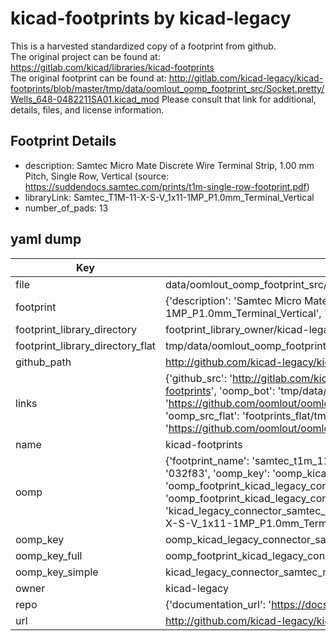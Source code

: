 # kicad-footprints by kicad-legacy  
This is a harvested standardized copy of a footprint from github.  
The original project can be found at:  
https://gitlab.com/kicad/libraries/kicad-footprints  
The original footprint can be found at:
http://gitlab.com/kicad-legacy/kicad-footprints/blob/master/tmp/data/oomlout_oomp_footprint_src/Socket.pretty/Wells_648-0482211SA01.kicad_mod
Please consult that link for additional, details, files, and license information.  
## Footprint Details
* description: Samtec Micro Mate Discrete Wire Terminal Strip, 1.00 mm Pitch, Single Row, Vertical (source: https://suddendocs.samtec.com/prints/t1m-single-row-footprint.pdf)  
* libraryLink: Samtec_T1M-11-X-S-V_1x11-1MP_P1.0mm_Terminal_Vertical  
* number_of_pads: 13  
## yaml dump  
| Key | Value |  
| --- | --- |  
| file | data/oomlout_oomp_footprint_src/kicad-footprints/Connector_Samtec_MicroMate.pretty/Samtec_T1M-11-X-S-V_1x11-1MP_P1.0mm_Terminal_Vertical.kicad_mod |  
| footprint | {'description': 'Samtec Micro Mate Discrete Wire Terminal Strip, 1.00 mm Pitch, Single Row, Vertical (source: https://suddendocs.samtec.com/prints/t1m-single-row-footprint.pdf)', 'libraryLink': 'Samtec_T1M-11-X-S-V_1x11-1MP_P1.0mm_Terminal_Vertical', 'number_of_pads': 13} |  
| footprint_library_directory | footprint_library_owner/kicad-legacy_kicad-footprints |  
| footprint_library_directory_flat | tmp/data/oomlout_oomp_footprint_src/footprints_flat/kicad_legacy_connector_samtec_micromate_samtec_t1m_11_x_s_v_1x11_1mp_p1_0mm_terminal_vertical/working |  
| github_path | http://github.com/kicad-legacy/kicad-footprints/blob/master/tmp/data/oomlout_oomp_footprint_src/Connector_Samtec_MicroMate.pretty/Samtec_T1M-11-X-S-V_1x11-1MP_P1.0mm_Terminal_Vertical.kicad_mod |  
| links | {'github_src': 'http://gitlab.com/kicad-legacy/kicad-footprints/blob/master/tmp/data/oomlout_oomp_footprint_src/Socket.pretty/Wells_648-0482211SA01.kicad_mod', 'github_src_repo': 'https://gitlab.com/kicad/libraries/kicad-footprints', 'oomp_bot': 'tmp/data/oomlout_oomp_footprint_src/footprints/kicad_legacy_connector_samtec_micromate_samtec_t1m_11_x_s_v_1x11_1mp_p1_0mm_terminal_vertical/working', 'oomp_bot_github': 'https://github.com/oomlout/oomlout_oomp_footprint_bot/tree/main/tmp/data/oomlout_oomp_footprint_src/footprints/kicad_legacy_connector_samtec_micromate_samtec_t1m_11_x_s_v_1x11_1mp_p1_0mm_terminal_vertical/working', 'oomp_src_flat': 'footprints_flat/tmp/data/oomlout_oomp_footprint_src/footprints_flat/kicad_legacy_connector_samtec_micromate_samtec_t1m_11_x_s_v_1x11_1mp_p1_0mm_terminal_vertical/working', 'oomp_src_flat_github': 'https://github.com/oomlout/oomlout_oomp_footprint_src/tree/main/tmp/data/oomlout_oomp_footprint_src/footprints_flat/kicad_legacy_connector_samtec_micromate_samtec_t1m_11_x_s_v_1x11_1mp_p1_0mm_terminal_vertical/working'} |  
| name | kicad-footprints |  
| oomp | {'footprint_name': 'samtec_t1m_11_x_s_v_1x11_1mp_p1_0mm_terminal_vertical', 'library_name': 'connector_samtec_micromate', 'md5': '032f83a87e0270fe695689296dcda0bd', 'md5_10': '032f83a87e', 'md5_5': '032f8', 'md5_6': '032f83', 'oomp_key': 'oomp_kicad_legacy_connector_samtec_micromate_samtec_t1m_11_x_s_v_1x11_1mp_p1_0mm_terminal_vertical', 'oomp_key_extra': 'oomp_footprint_kicad_legacy_connector_samtec_micromate_samtec_t1m_11_x_s_v_1x11_1mp_p1_0mm_terminal_vertical', 'oomp_key_full': 'oomp_footprint_kicad_legacy_connector_samtec_micromate_samtec_t1m_11_x_s_v_1x11_1mp_p1_0mm_terminal_vertical_032f83', 'oomp_key_simple': 'kicad_legacy_connector_samtec_micromate_samtec_t1m_11_x_s_v_1x11_1mp_p1_0mm_terminal_vertical', 'original_filename': 'data/oomlout_oomp_footprint_src/kicad-footprints/Connector_Samtec_MicroMate.pretty/Samtec_T1M-11-X-S-V_1x11-1MP_P1.0mm_Terminal_Vertical.kicad_mod', 'owner_name': 'kicad_legacy'} |  
| oomp_key | oomp_kicad_legacy_connector_samtec_micromate_samtec_t1m_11_x_s_v_1x11_1mp_p1_0mm_terminal_vertical |  
| oomp_key_full | oomp_footprint_kicad_legacy_connector_samtec_micromate_samtec_t1m_11_x_s_v_1x11_1mp_p1_0mm_terminal_vertical |  
| oomp_key_simple | kicad_legacy_connector_samtec_micromate_samtec_t1m_11_x_s_v_1x11_1mp_p1_0mm_terminal_vertical |  
| owner | kicad-legacy |  
| repo | {'documentation_url': 'https://docs.github.com/rest/repos/repos#get-a-repository', 'message': 'Not Found'} |  
| url | http://github.com/kicad-legacy/kicad-footprints |  

